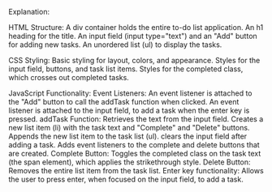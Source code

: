 Explanation:

HTML Structure:
A div container holds the entire to-do list application.
An h1 heading for the title.
An input field (input type="text") and an "Add" button for adding new tasks.
An unordered list (ul) to display the tasks.

CSS Styling:
Basic styling for layout, colors, and appearance.
Styles for the input field, buttons, and task list items.
Styles for the completed class, which crosses out completed tasks.

JavaScript Functionality:
Event Listeners:
An event listener is attached to the "Add" button to call the addTask function when clicked.
An event listener is attached to the input field, to add a task when the enter key is pressed.
addTask Function:
Retrieves the text from the input field.
Creates a new list item (li) with the task text and "Complete" and "Delete" buttons.
Appends the new list item to the task list (ul).
clears the input field after adding a task.
Adds event listeners to the complete and delete buttons that are created.
Complete Button:
Toggles the completed class on the task text (the span element), which applies the strikethrough style.
Delete Button:
Removes the entire list item from the task list.
Enter key functionality:
Allows the user to press enter, when focused on the input field, to add a task.
